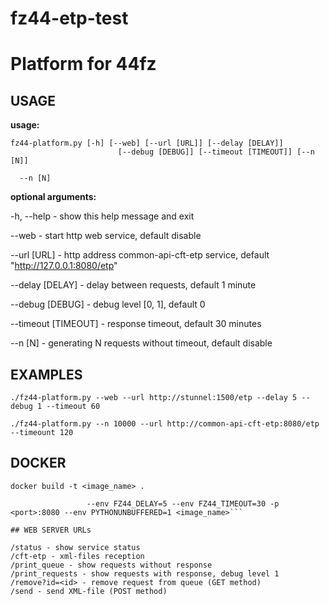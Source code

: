 # fz44-etp-test 
# Platform for 44fz

## USAGE

**usage:** 
```
fz44-platform.py [-h] [--web] [--url [URL]] [--delay [DELAY]]
                        [--debug [DEBUG]] [--timeout [TIMEOUT]] [--n [N]]

  --n [N]

```

**optional arguments:**

  -h, --help - show this help message and exit
  
  --web - start http web service, default disable
  
  --url [URL] - http address common-api-cft-etp service, default "http://127.0.0.1:8080/etp"
  
  --delay [DELAY] - delay between requests, default 1 minute 
  
  --debug [DEBUG] - debug level [0, 1], default 0
  
  --timeout [TIMEOUT] - response timeout, default 30 minutes
  
  --n [N] - generating N requests without timeout, default disable

## EXAMPLES

```./fz44-platform.py --web --url http://stunnel:1500/etp --delay 5 --debug 1 --timeout 60 ```

```./fz44-platform.py --n 10000 --url http://common-api-cft-etp:8080/etp --timeount 120 ```

## DOCKER

```docker build -t <image_name> .```

```docker run -p 80:8080 -d --name fz44-etp-test --restart always --env FZ44_URL=<etp_url> \
                 --env FZ44_DELAY=5 --env FZ44_TIMEOUT=30 -p <port>:8080 --env PYTHONUNBUFFERED=1 <image_name>```

## WEB SERVER URLs

/status - show service status
/cft-etp - xml-files reception 
/print_queue - show requests without response
/print_requests - show requests with response, debug level 1
/remove?id=<id> - remove request from queue (GET method)
/send - send XML-file (POST method) 
